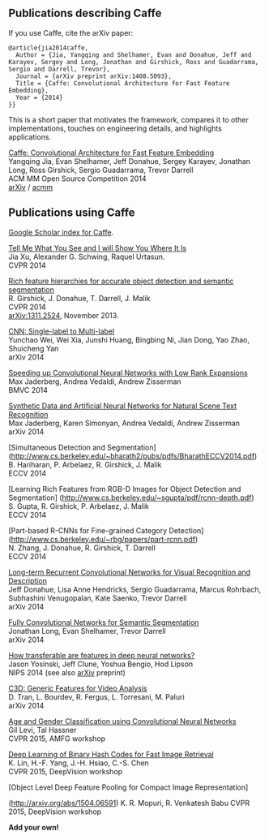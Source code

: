 ## Publications describing Caffe

If you use Caffe, cite the arXiv paper:

```
@article{jia2014caffe,
  Author = {Jia, Yangqing and Shelhamer, Evan and Donahue, Jeff and Karayev, Sergey and Long, Jonathan and Girshick, Ross and Guadarrama, Sergio and Darrell, Trevor},
  Journal = {arXiv preprint arXiv:1408.5093},
  Title = {Caffe: Convolutional Architecture for Fast Feature Embedding},
  Year = {2014}
}}
```

This is a short paper that motivates the framework, compares it to other implementations, touches on engineering details, and highlights applications.

[Caffe: Convolutional Architecture for Fast Feature Embedding](http://arxiv.org/abs/1408.5093)  
Yangqing Jia, Evan Shelhamer, Jeff Donahue, Sergey Karayev, Jonathan Long, Ross
Girshick, Sergio Guadarrama, Trevor Darrell  
ACM MM Open Source Competition 2014  
[arXiv](http://arxiv.org/pdf/1408.5093v1.pdf) / [acmm](https://github.com/UCB-ICSI-Vision-Group/caffe-paper/raw/arxiv/caffe.pdf)

## Publications using Caffe

[Google Scholar index for Caffe](http://scholar.google.com/scholar?oi=bibs&hl=en&cites=17333247995453974016).

[Tell Me What You See and I will Show You Where It Is](http://pages.cs.wisc.edu/~jiaxu/projects/weak-label-seg/)  
Jia Xu, Alexander G. Schwing, Raquel Urtasun.   
CVPR 2014  

[Rich feature hierarchies for accurate object detection and semantic segmentation](http://www.cs.berkeley.edu/~rbg/papers/r-cnn-cvpr.pdf)  
R. Girshick, J. Donahue, T. Darrell, J. Malik  
CVPR 2014  
[arXiv:1311.2524](http://arxiv.org/abs/1310.1531), November 2013.

[CNN: Single-label to Multi-label](http://arxiv.org/abs/1406.5726)  
Yunchao Wei, Wei Xia, Junshi Huang, Bingbing Ni, Jian Dong, Yao Zhao, Shuicheng Yan  
arXiv 2014

[Speeding up Convolutional Neural Networks with Low Rank Expansions](http://arxiv.org/abs/1405.3866)  
Max Jaderberg, Andrea Vedaldi, Andrew Zisserman  
BMVC 2014

[Synthetic Data and Artificial Neural Networks for Natural Scene Text Recognition](http://arxiv.org/abs/1406.2227)  
Max Jaderberg, Karen Simonyan, Andrea Vedaldi, Andrew Zisserman  
arXiv 2014

[Simultaneous Detection and Segmentation] (http://www.cs.berkeley.edu/~bharath2/pubs/pdfs/BharathECCV2014.pdf)  
B. Hariharan, P. Arbelaez, R. Girshick, J. Malik  
ECCV 2014

[Learning Rich Features from RGB-D Images for Object Detection and Segmentation] (http://www.cs.berkeley.edu/~sgupta/pdf/rcnn-depth.pdf)  
S. Gupta, R. Girshick, P. Arbelaez, J. Malik  
ECCV 2014

[Part-based R-CNNs for Fine-grained Category Detection]
(http://www.cs.berkeley.edu/~rbg/papers/part-rcnn.pdf)  
N. Zhang, J. Donahue, R. Girshick, T. Darrell  
ECCV 2014

[Long-term Recurrent Convolutional Networks for Visual Recognition and Description](http://arxiv.org/abs/1411.4389v2)  
Jeff Donahue, Lisa Anne Hendricks, Sergio Guadarrama, Marcus Rohrbach, Subhashini Venugopalan, Kate Saenko, Trevor Darrell  
arXiv 2014

[Fully Convolutional Networks for Semantic Segmentation](http://arxiv.org/abs/1411.4038)  
Jonathan Long, Evan Shelhamer, Trevor Darrell  
arXiv 2014

[How transferable are features in deep neural networks?](http://papers.nips.cc/paper/5347-how-transferable-are-features-in-deep-neural-networks)  
Jason Yosinski, Jeff Clune, Yoshua Bengio, Hod Lipson  
NIPS 2014 (see also [arXiv](http://arxiv.org/abs/1411.1792) preprint)

[C3D: Generic Features for Video Analysis](http://arxiv.org/abs/1412.0767)  
D. Tran, L. Bourdev, R. Fergus, L. Torresani, M. Paluri  
arXiv 2014  

[Age and Gender Classification using Convolutional Neural Networks](http://www.openu.ac.il/home/hassner/projects/cnn_agegender/)  
Gil Levi, Tal Hassner    
CVPR 2015, AMFG workshop 

[Deep Learning of Binary Hash Codes for Fast Image Retrieval](http://www.iis.sinica.edu.tw/~kevinlin311.tw/cvprw15.pdf)  
K. Lin, H.-F. Yang, J.-H. Hsiao, C.-S. Chen    
CVPR 2015, DeepVision workshop 

[Object Level Deep Feature Pooling for Compact Image Representation]

(http://arxiv.org/abs/1504.06591)
K. R. Mopuri, R. Venkatesh Babu
CVPR 2015, DeepVision workshop 

**Add your own!**